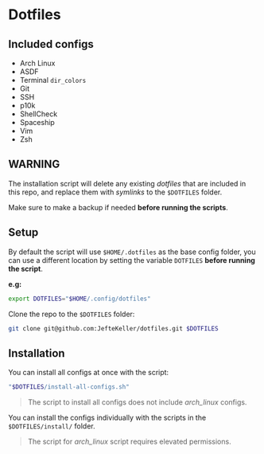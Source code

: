 # Dotfiles

## Included configs

- Arch Linux
- ASDF
- Terminal `dir_colors`
- Git
- SSH
- p10k
- ShellCheck
- Spaceship
- Vim
- Zsh

## WARNING

The installation script will delete any existing *dotfiles* that are included in this repo, and replace them with *symlinks* to the `$DOTFILES` folder.

Make sure to make a backup if needed **before running the scripts**.

## Setup

By default the script will use `$HOME/.dotfiles` as the base config folder, you can use a different location by setting the variable `DOTFILES` **before running the script**.

**e.g:**

``` sh
export DOTFILES="$HOME/.config/dotfiles"
```

Clone the repo to the `$DOTFILES` folder:

``` sh
git clone git@github.com:JefteKeller/dotfiles.git $DOTFILES
```

## Installation

You can install all configs at once with the script:

``` sh
"$DOTFILES/install-all-configs.sh"
```

> The script to install all configs does not include *arch_linux* configs.

You can install the configs individually with the scripts in the `$DOTFILES/install/` folder.

>
> The script for *arch_linux* script requires elevated permissions.
>
